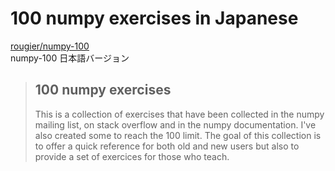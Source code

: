 # 100 numpy exercises in Japanese

[rougier/numpy-100](https://github.com/rougier/numpy-100)  
numpy-100 日本語バージョン

> ## 100 numpy exercises
> This is a collection of exercises that have been collected in the numpy mailing list, on stack overflow and in the numpy documentation. I've also created some to reach the 100 limit. The goal of this collection is to offer a quick reference for both old and new users but also to provide a set of exercices for those who teach.
